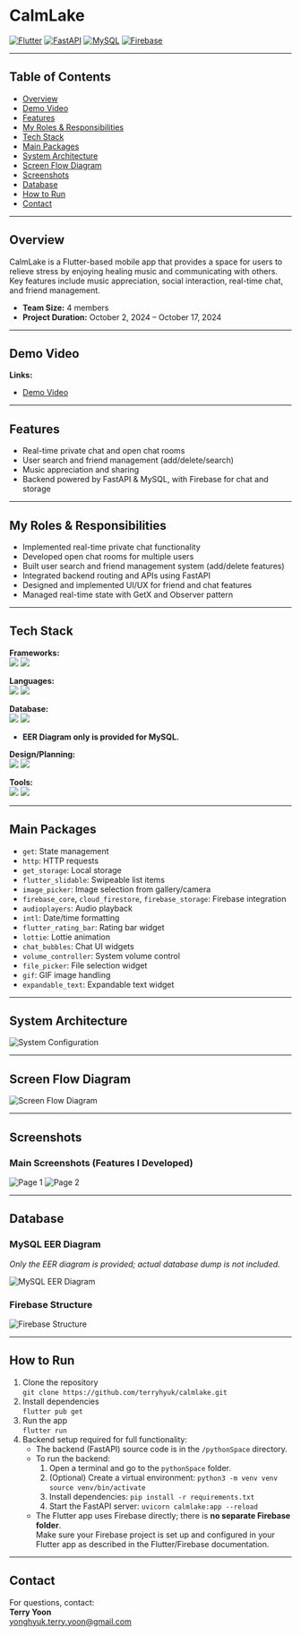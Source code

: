 # CalmLake

[![Flutter](https://img.shields.io/badge/Flutter-02569B?style=for-the-badge&logo=flutter&logoColor=white)](https://flutter.dev/)
[![FastAPI](https://img.shields.io/badge/FastAPI-009688?style=for-the-badge&logo=fastapi&logoColor=white)](https://fastapi.tiangolo.com/)
[![MySQL](https://img.shields.io/badge/MySQL-4479A1?style=for-the-badge&logo=mysql&logoColor=white)](https://www.mysql.com/)
[![Firebase](https://img.shields.io/badge/Firebase-FFCA28?style=for-the-badge&logo=firebase&logoColor=white)](https://firebase.google.com/)

---

## Table of Contents

- [Overview](#overview)
- [Demo Video](#demo-video)
- [Features](#features)
- [My Roles & Responsibilities](#my-roles--responsibilities)
- [Tech Stack](#tech-stack)
- [Main Packages](#main-packages)
- [System Architecture](#system-architecture)
- [Screen Flow Diagram](#screen-flow-diagram)
- [Screenshots](#screenshots)
- [Database](#database)
- [How to Run](#how-to-run)
- [Contact](#contact)

---

## Overview

CalmLake is a Flutter-based mobile app that provides a space for users to relieve stress by enjoying healing music and communicating with others.  
Key features include music appreciation, social interaction, real-time chat, and friend management.

- **Team Size:** 4 members  
- **Project Duration:** October 2, 2024 – October 17, 2024

---

## Demo Video

**Links:**  
- [Demo Video](https://youtu.be/zySfBs3fqRo)

---

## Features

- Real-time private chat and open chat rooms
- User search and friend management (add/delete/search)
- Music appreciation and sharing
- Backend powered by FastAPI & MySQL, with Firebase for chat and storage

---

## My Roles & Responsibilities

- Implemented real-time private chat functionality
- Developed open chat rooms for multiple users
- Built user search and friend management system (add/delete features)
- Integrated backend routing and APIs using FastAPI
- Designed and implemented UI/UX for friend and chat features
- Managed real-time state with GetX and Observer pattern

---

## Tech Stack

**Frameworks:**  
<img src="https://img.shields.io/badge/Flutter-02569B?style=for-the-badge&logo=flutter&logoColor=white"/>
<img src="https://img.shields.io/badge/FastAPI-009688?style=for-the-badge&logo=fastapi&logoColor=white"/>

**Languages:**  
<img src="https://img.shields.io/badge/Dart-0175C2?style=for-the-badge&logo=dart&logoColor=white"/>
<img src="https://img.shields.io/badge/Python-3776AB?style=for-the-badge&logo=python&logoColor=white"/>

**Database:**  
<img src="https://img.shields.io/badge/MySQL-4479A1?style=for-the-badge&logo=mysql&logoColor=white"/>
<img src="https://img.shields.io/badge/Firebase-FFCA28?style=for-the-badge&logo=firebase&logoColor=white"/>
- **EER Diagram only is provided for MySQL.**

**Design/Planning:**  
<img src="https://img.shields.io/badge/Figma-F24E1E?style=for-the-badge&logo=figma&logoColor=white"/>
<img src="https://img.shields.io/badge/Miro-050038?style=for-the-badge&logo=miro&logoColor=white"/>

**Tools:**  
<img src="https://img.shields.io/badge/VSCode-007ACC?style=for-the-badge&logo=visualstudiocode&logoColor=white"/>
<img src="https://img.shields.io/badge/GitHub-181717?style=for-the-badge&logo=github&logoColor=white"/>

---

## Main Packages

- `get`: State management
- `http`: HTTP requests
- `get_storage`: Local storage
- `flutter_slidable`: Swipeable list items
- `image_picker`: Image selection from gallery/camera
- `firebase_core`, `cloud_firestore`, `firebase_storage`: Firebase integration
- `audioplayers`: Audio playback
- `intl`: Date/time formatting
- `flutter_rating_bar`: Rating bar widget
- `lottie`: Lottie animation
- `chat_bubbles`: Chat UI widgets
- `volume_controller`: System volume control
- `file_picker`: File selection widget
- `gif`: GIF image handling
- `expandable_text`: Expandable text widget

---

## System Architecture

![System Configuration](image/system_configuration.png)

---

## Screen Flow Diagram

![Screen Flow Diagram](image/SFD.png)

---

## Screenshots

### Main Screenshots (Features I Developed)

![Page 1](image/page1.png)
![Page 2](image/page2.png)

---

## Database

### MySQL EER Diagram  
_Only the EER diagram is provided; actual database dump is not included._

![MySQL EER Diagram](image/MySQL_EER.png)

### Firebase Structure  
![Firebase Structure](image/Firebase.png)

---

## How to Run

1. Clone the repository  
   `git clone https://github.com/terryhyuk/calmlake.git`
2. Install dependencies  
   `flutter pub get`
3. Run the app  
   `flutter run`
4. Backend setup required for full functionality:
   - The backend (FastAPI) source code is in the `/pythonSpace` directory.
   - To run the backend:
     1. Open a terminal and go to the `pythonSpace` folder.
     2. (Optional) Create a virtual environment:
        `python3 -m venv venv`
        `source venv/bin/activate`
     3. Install dependencies:
        `pip install -r requirements.txt`
     4. Start the FastAPI server:
        `uvicorn calmlake:app --reload`
   - The Flutter app uses Firebase directly; there is **no separate Firebase folder**.  
     Make sure your Firebase project is set up and configured in your Flutter app as described in the Flutter/Firebase documentation.

---

## Contact

For questions, contact:  
**Terry Yoon**  
yonghyuk.terry.yoon@gmail.com
